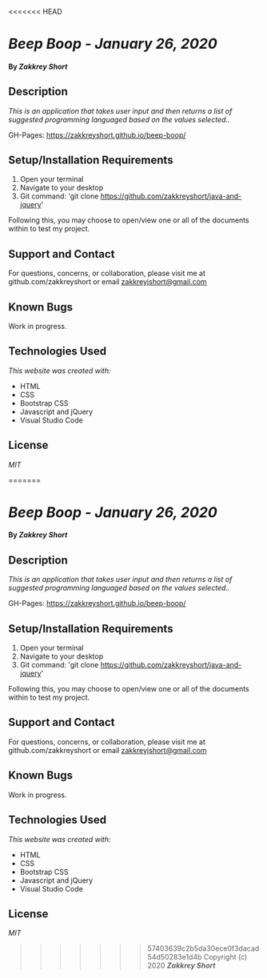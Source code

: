<<<<<<< HEAD
# _Beep Boop - January 26, 2020_

#### By _**Zakkrey Short**_

## Description

_This is an application that takes user input and then returns a list of suggested programming languaged based on the values selected.._

GH-Pages: https://zakkreyshort.github.io/beep-boop/


## Setup/Installation Requirements

1. Open your terminal  
2. Navigate to your desktop 
3. Git command: 'git clone https://github.com/zakkreyshort/java-and-jquery'



Following this, you may choose to open/view one or all of the documents within to test my project.

## Support and Contact

For questions, concerns, or collaboration, please visit me at github.com/zakkreyshort or email zakkreyjshort@gmail.com

## Known Bugs
Work in progress.


## Technologies Used

_This website was created with:_

* HTML 
* CSS
* Bootstrap CSS
* Javascript and jQuery
* Visual Studio Code

## License

*MIT*

=======
# _Beep Boop - January 26, 2020_

#### By _**Zakkrey Short**_

## Description

_This is an application that takes user input and then returns a list of suggested programming languaged based on the values selected.._

GH-Pages: https://zakkreyshort.github.io/beep-boop/


## Setup/Installation Requirements

1. Open your terminal  
2. Navigate to your desktop 
3. Git command: 'git clone https://github.com/zakkreyshort/java-and-jquery'



Following this, you may choose to open/view one or all of the documents within to test my project.

## Support and Contact

For questions, concerns, or collaboration, please visit me at github.com/zakkreyshort or email zakkreyjshort@gmail.com

## Known Bugs
Work in progress.


## Technologies Used

_This website was created with:_

* HTML 
* CSS
* Bootstrap CSS
* Javascript and jQuery
* Visual Studio Code

## License

*MIT*

>>>>>>> 57403639c2b5da30ece0f3dacad54d50283e1d4b
Copyright (c) 2020 **_Zakkrey Short_**
